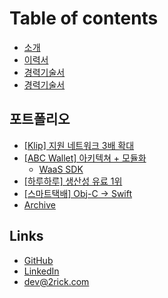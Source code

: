 # Table of contents

* [소개](README.md)
* [이력서](resume.md)
* [경력기술서](description-old.md)
* [경력기술서](description.md)

## 포트폴리오 <a href="#portfolio" id="portfolio"></a>

* [\[Klip\] 지원 네트워크 3배 확대](portfolio/klip.md)
* [\[ABC Wallet\] 아키텍쳐 + 모듈화](portfolio/abc-wallet/README.md)
  * [WaaS SDK](portfolio/abc-wallet/waas-sdk.md)
* [\[하루하루\] 생산성 유료 1위](portfolio/haruharu.md)
* [\[스마트택배\] Obj-C -> Swift](portfolio/smartparcel.md)
* [Archive](https://2rick.notion.site/Archived-204e0b78181d8074ac14cd6cf060a88b)

## Links

* [GitHub](https://github.com/dev2rick)
* [LinkedIn](https://www.linkedin.com/in/dev2rick)
* [dev@2rick.com](mailto:dev@2rick.com)
